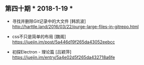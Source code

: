 ## 第四十期 * 2018-1-19 *

- 寻找并删除Git记录中的大文件 [韩凯波]
http://harttle.land/2016/03/22/purge-large-files-in-gitrepo.html

- css不只是简单的布局 [魏阁]
https://juejin.im/post/5a446d19f265da43052eebcc

- 初探Electron - 理论篇 [吕颖萍]
https://juejin.im/entry/5a4e02d5f265da432718a6fe

